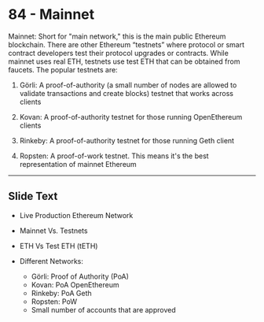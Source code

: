 # 84 - Mainnet

Mainnet: Short for "main network," this is the main public Ethereum blockchain. There are other Ethereum “testnets” where protocol or smart contract developers test their protocol upgrades or contracts. While mainnet uses real ETH, testnets use test ETH that can be obtained from faucets. The popular testnets are:

1.  Görli: A proof-of-authority (a small number of nodes are allowed to validate transactions and create blocks) testnet that works across clients
    
2.  Kovan: A proof-of-authority testnet for those running OpenEthereum clients
    
3.  Rinkeby: A proof-of-authority testnet for those running Geth client
    
4.  Ropsten: A proof-of-work testnet. This means it's the best representation of mainnet Ethereum

---
## Slide Text
- Live Production Ethereum Network
- Mainnet Vs. Testnets
- ETH Vs Test ETH (tETH)

- Different Networks:
  - Görli: Proof of Authority (PoA)
  - Kovan: PoA OpenEthereum
  - Rinkeby: PoA Geth
  - Ropsten: PoW
  - Small number of accounts that are approved


 

